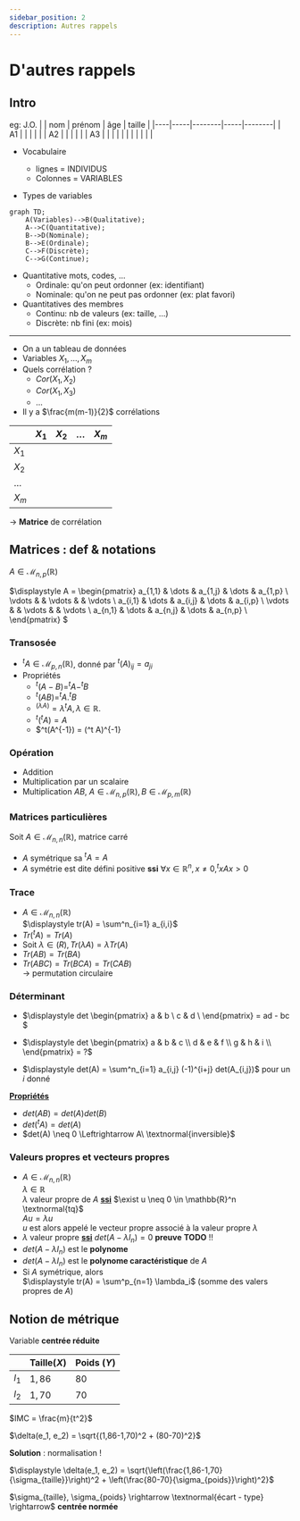 ```yaml
---
sidebar_position: 2
description: Autres rappels
---
```

# D'autres rappels
## Intro
eg: J.O.
|    | nom | prénom | âge | taille |
|----|-----|--------|-----|--------|
| A1 |     |        |     |        |
| A2 |     |        |     |        |
| A3 |     |        |     |        |
|    |     |        |     |        |

* Vocabulaire
  - lignes = INDIVIDUS
  - Colonnes = VARIABLES

* Types de variables
```mermaid
graph TD;
    A(Variables)-->B(Qualitative);
    A-->C(Quantitative);
    B-->D(Nominale);
    B-->E(Ordinale);
    C-->F(Discrète);
    C-->G(Continue);
```

* Quantitative mots, codes, ...
  - Ordinale: qu'on peut ordonner (ex: identifiant)
  - Nominale: qu'on ne peut pas ordonner (ex: plat favori)
* Quantitatives des membres
  - Continu: nb de valeurs (ex: taille, ...)
  - Discrète: nb fini (ex: mois)
---

* On a un tableau de données
* Variables $X_1, \dots, X_m$
* Quels corrélation ?
  - $Cor(X_1, X_2)$
  - $Cor(X_1, X_3)$
  - $\dots$
* Il y a $\frac{m(m-1)}{2}$ corrélations

|         | $X_1$ | $X_2$ | $\dots$ | $X_m$ |
|---------|-------|-------|---------|-------|
| $X_1$   |       |       |         |       |
| $X_2$   |       |       |         |       |
| $\dots$ |       |       |         |       |
| $X_m$   |       |       |         |       |

-> **Matrice** de corrélation

## Matrices : def & notations
$A \in \mathcal{M}_{n, p}(\mathbb{R})$

$\displaystyle
A =
\begin{pmatrix}
  a_{1,1} & \dots  & a_{1,j} & \dots & a_{1,p} \\
  \vdots  &        & \vdots  &       & \vdots  \\
  a_{i,1} & \dots  & a_{i,j} & \dots & a_{i,p} \\
  \vdots  &        & \vdots  &       & \vdots  \\
  a_{n,1} & \dots  & a_{n,j} & \dots & a_{n,p} \\
\end{pmatrix}
$

### Transosée
* $^tA \in \mathcal{M}_{p,n}(\mathbb{R})$, donné par $^t(A)_{ij} = a_{ji}$
* Propriétés
  - $^t(A-B) = ^tA - ^tB$
  - $^t(AB) = ^tA . ^tB$
  - $^(\lambda A) = \lambda ^tA, \lambda \in \mathbb{R}$.
  - $^t(^t A) = A$
  - $^t(A^{-1}) = (^t A)^{-1}

### Opération
* Addition
* Multiplication par un scalaire
* Multiplication $AB$, $A \in \mathcal{M}_{n,p}(\mathbb{R}), B \in \mathcal{M}_{p,m}(\mathbb{R})$

### Matrices particulières
Soit $A \in \mathcal{M}_{n,n}(\mathbb{R})$, matrice carré
* $A$ symétrique sa $^t A = A$
* $A$ symétrie est dite défini positive **ssi**
$\forall x \in \mathbb{R}^n, x \neq 0, ^tx A x > 0$


### Trace
* $A \in \mathcal{M}_{n,n}(\mathbb{R})$ <br/>
$\displaystyle tr(A) = \sum^n_{i=1} a_{i,i}$
* $Tr(^tA) = Tr(A)$
* Soit $\lambda \in \mathbb(R), Tr(\lambda A) = \lambda Tr(A)$
* $Tr(AB) = Tr(BA)$
* $Tr(ABC) = Tr(BCA) = Tr(CAB)$ <br/>
-> permutation circulaire

### Déterminant

* $\displaystyle
det
\begin{pmatrix}
  a & b \\
  c & d \\
\end{pmatrix} = ad - bc
$

* $\displaystyle
det
\begin{pmatrix}
  a & b & c \\
  d & e & f \\
  g & h & i \\
\end{pmatrix}
 = ?$

 * $\displaystyle det(A) = \sum^n_{i=1} a_{i,j} (-1)^{i+j} det(A_{i,j})$ pour un $i$ donné

<u>**Propriétés**</u>
* $det(AB) = det(A)det(B)$
* $det(^t A) = det(A)$
* $det(A) \neq 0 \Leftrightarrow A\ \textnormal{inversible}$

### Valeurs propres et vecteurs propres

* $A \in \mathcal{M}_{n,n}(\mathbb{R})$ <br/>
  $\lambda \in \mathbb{R}$ <br/>
  $\lambda$ valeur propre de $A$ <u>**ssi**</u> $\exist u  \neq 0 \in \mathbb{R}^n \textnormal{tq}$ <br/>
  $Au = \lambda u$ <br/>
  $u$ est alors appelé le vecteur propre associé à la valeur propre $\lambda$
* $\lambda$ valeur propre <u>**ssi**</u> $det(A-\lambda I_n) = 0$ **preuve** **TODO** !!
* $det(A-\lambda I_n)$ est le **polynome**
* $det(A-\lambda I_n)$ est le **polynome caractéristique** de $A$
* Si $A$ symétrique, alors <br/>
$\displaystyle tr(A) = \sum^p_{n=1} \lambda_i$ (somme des valers propres de $A$)

## Notion de métrique
Variable **centrée réduite**

|    | Taille($X$) | Poids ($Y$)|
|----|-------------|------------|
|$l_1$|  $1,86$    |    $80$    |
|$l_2$|  $1,70$    |    $70$    |

$IMC = \frac{m}{t^2}$

$\delta(e_1, e_2) = \sqrt{(1,86-1,70)^2 + (80-70)^2}$

**Solution** : normalisation !

$\displaystyle \delta(e_1, e_2) = \sqrt{\left(\frac{1,86-1,70}{\sigma_{taille}}\right)^2 + \left(\frac{80-70}{\sigma_{poids}}\right)^2}$

$\sigma_{taille}, \sigma_{poids} \rightarrow \textnormal{écart - type} \rightarrow$ **centrée normée**
